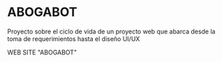 # ABOGABOT


Proyecto sobre el ciclo de vida de un proyecto web que abarca desde 
la toma de requerimientos hasta el diseño UI/UX

WEB SITE "ABOGABOT"
